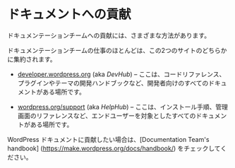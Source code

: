 <!--
# Contribute with Docs
-->
# ドキュメントへの貢献

<!--
There are many ways in which it is possible to contribute to the Documentation team.
-->
ドキュメンテーションチームへの貢献には、さまざまな方法があります。
<!--
Most of the Documentation Team work ends up in one of these two sites:
-->
ドキュメンテーションチームの仕事のほとんどは、この2つのサイトのどちらかに集約されます。

<!--
*   [developer.wordpress.org](https://developer.wordpress.org/) (aka *DevHub*) – This is where all the documentation aimed to developers are, such as Code reference, Plugins and Themes development handbooks and more.
-->
*   [developer.wordpress.org](https://developer.wordpress.org/) (aka *DevHub*) – ここは、コードリファレンス、プラグインやテーマの開発ハンドブックなど、開発者向けのすべてのドキュメントがある場所です。
<!--
*   [wordpress.org/support](https://wordpress.org/support) (aka *HelpHub*) – This is where all the documentation aimed to the end-user are, such as Installation instructions, Admin panel reference and more.
-->
*   [wordpress.org/support](https://wordpress.org/support) (aka *HelpHub*) – ここは、インストール手順、管理画面のリファレンスなど、エンドユーザーを対象としたすべてのドキュメントがある場所です。

<!--
If you want to contribute to WordPress Docs, check out the [Documentation Team’s handbook](https://make.wordpress.org/docs/handbook/).
-->
WordPress ドキュメントに貢献したい場合は、[Documentation Team's handbook] (https://make.wordpress.org/docs/handbook/) をチェックしてください。

